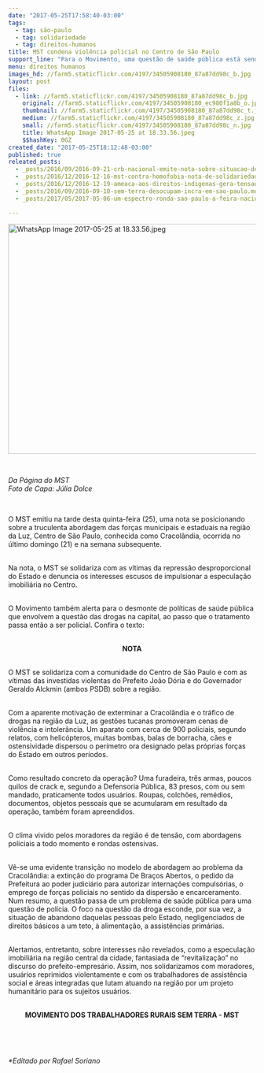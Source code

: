 ```yaml
---
date: "2017-05-25T17:58:40-03:00"
tags:
  - tag: são-paulo
  - tag: solidariedade
  - tag: direitos-humanos
title: MST condena violência policial no Centro de São Paulo
support_line: "Para o Movimento, uma questão de saúde pública está sendo intencionalmente transformada em caso de polícia."
menu: direitos humanos
images_hd: //farm5.staticflickr.com/4197/34505908180_87a87dd98c_b.jpg
layout: post
files:
  - link: //farm5.staticflickr.com/4197/34505908180_87a87dd98c_b.jpg
    original: //farm5.staticflickr.com/4197/34505908180_ec980f1a8b_o.jpg
    thumbnail: //farm5.staticflickr.com/4197/34505908180_87a87dd98c_t.jpg
    medium: //farm5.staticflickr.com/4197/34505908180_87a87dd98c_z.jpg
    small: //farm5.staticflickr.com/4197/34505908180_87a87dd98c_n.jpg
    title: WhatsApp Image 2017-05-25 at 18.33.56.jpeg
    $$hashKey: 0GZ
created_date: "2017-05-25T18:12:48-03:00"
published: true
releated_posts:
  - _posts/2016/09/2016-09-21-crb-nacional-emite-nota-sobre-situacao-de-presos-politicos-do-mst.md
  - _posts/2016/12/2016-12-16-mst-contra-homofobia-nota-de-solidariedade-ao-deputado-jean-wyllys.md
  - _posts/2016/12/2016-12-19-ameaca-aos-direitos-indigenas-gera-tensao-no-ms.md
  - _posts/2016/09/2016-09-10-sem-terra-desocupam-incra-em-sao-paulo.md
  - _posts/2017/05/2017-05-06-um-espectro-ronda-sao-paulo-a-feira-nacional-da-reforma-agraria.md

---
```

<p><img alt="WhatsApp Image 2017-05-25 at 18.33.56.jpeg" height="467" src="//farm5.staticflickr.com/4197/34505908180_87a87dd98c_b.jpg" width="700" /></p>

<p>&nbsp;</p>

<p><em>Da P&aacute;gina do MST<br />
Foto de Capa: J&uacute;lia Dolce</em></p>

<p>&nbsp;</p>

<p>O MST emitiu na tarde desta quinta-feira (25), uma nota se posicionando sobre a truculenta abordagem das for&ccedil;as municipais e estaduais na regi&atilde;o da Luz, Centro de S&atilde;o Paulo, conhecida como Cracol&acirc;ndia, ocorrida no &uacute;ltimo domingo (21) e na semana subsequente.</p>

<p><br />
Na nota, o MST se solidariza com as v&iacute;timas da repress&atilde;o desproporcional do Estado e denuncia os interesses escusos de impulsionar a especula&ccedil;&atilde;o imobili&aacute;ria no Centro.</p>

<p><br />
O Movimento tamb&eacute;m alerta para o desmonte de pol&iacute;ticas de sa&uacute;de p&uacute;blica que envolvem a quest&atilde;o das drogas na capital, ao passo que o tratamento passa ent&atilde;o a ser policial. Confira o texto:</p>

<p style="text-align: center;"><br />
<strong>NOTA</strong></p>

<p><br />
O MST se solidariza com a comunidade do Centro de S&atilde;o Paulo e com as v&iacute;timas das investidas violentas do Prefeito Jo&atilde;o D&oacute;ria e do Governador Geraldo Alckmin (ambos PSDB) sobre a regi&atilde;o.</p>

<p><br />
Com a aparente motiva&ccedil;&atilde;o de exterminar a Cracol&acirc;ndia e o tr&aacute;fico de drogas na regi&atilde;o da Luz, as gest&otilde;es tucanas promoveram cenas de viol&ecirc;ncia e intoler&acirc;ncia. Um aparato com cerca de 900 policiais, segundo relatos, com helic&oacute;pteros, muitas bombas, balas de borracha, c&atilde;es e ostensividade dispersou o per&iacute;metro ora designado pelas pr&oacute;prias for&ccedil;as do Estado em outros per&iacute;odos.</p>

<p><br />
Como resultado concreto da opera&ccedil;&atilde;o? Uma furadeira, tr&ecirc;s armas, poucos quilos de crack e, segundo a Defensoria P&uacute;blica, 83 presos, com ou sem mandado, praticamente todos usu&aacute;rios. Roupas, colch&otilde;es, rem&eacute;dios, documentos, objetos pessoais que se acumularam em resultado da opera&ccedil;&atilde;o, tamb&eacute;m foram apreendidos.</p>

<p><br />
O clima vivido pelos moradores da regi&atilde;o &eacute; de tens&atilde;o, com abordagens policiais a todo momento e rondas ostensivas.</p>

<p><br />
V&ecirc;-se uma evidente transi&ccedil;&atilde;o no modelo de abordagem ao problema da Cracol&acirc;ndia: a extin&ccedil;&atilde;o do programa De Bra&ccedil;os Abertos, o pedido da Prefeitura ao poder judici&aacute;rio para autorizar interna&ccedil;&otilde;es compuls&oacute;rias, o emprego de for&ccedil;as policiais no sentido da dispers&atilde;o e encarceramento. Num resumo, a quest&atilde;o passa de um problema de sa&uacute;de p&uacute;blica para uma quest&atilde;o de pol&iacute;cia. O foco na quest&atilde;o da droga esconde, por sua vez, a situa&ccedil;&atilde;o de abandono daquelas pessoas pelo Estado, negligenciados de direitos b&aacute;sicos a um teto, &agrave; alimenta&ccedil;&atilde;o, a assist&ecirc;ncias prim&aacute;rias.</p>

<p><br />
Alertamos, entretanto, sobre interesses n&atilde;o revelados, como a especula&ccedil;&atilde;o imobili&aacute;ria na regi&atilde;o central da cidade, fantasiada de &ldquo;revitaliza&ccedil;&atilde;o&rdquo; no discurso do prefeito-empres&aacute;rio. Assim, nos solidarizamos com moradores, usu&aacute;rios reprimidos violentamente e com os trabalhadores de assist&ecirc;ncia social e &aacute;reas integradas que lutam atuando na regi&atilde;o por um projeto humanit&aacute;rio para os sujeitos usu&aacute;rios.</p>

<p style="text-align: center;"><br />
<strong>MOVIMENTO DOS TRABALHADORES RURAIS SEM TERRA - MST</strong></p>

<p>&nbsp;</p>

<p>&nbsp;</p>

<p><em>*Editado por Rafael Soriano</em></p>
